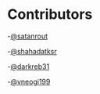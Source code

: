 <!-- @format -->

# Contributors

-[@satanrout](https://github.com/satanrout)

-[@shahadatksr](https://github.com/shahadatksr)

-[@darkreb31](https://github.com/darkreb31)

-[@vneogi199](https://github.com/vneogi199/)
